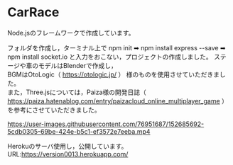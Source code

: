 # CarRace
Node.jsのフレームワークで作成しています。

フォルダを作成し，ターミナル上で
npm init ➡ npm install express --save ➡ npm install socket.io
と入力をおこない，プロジェクトの作成しました。
ステージや車のモデルはBlenderで作成し，<br>
BGMはOtoLogic（ https://otologic.jp/ ） 様のものを使用させていただきました。<br>
また，Three.jsについては，Paiza様の開発日誌（ https://paiza.hatenablog.com/entry/paizacloud_online_multiplayer_game ）
を参考にさせていただきました。

https://user-images.githubusercontent.com/76951687/152685692-5cdb0305-69be-424e-b5c1-ef3572e7eeba.mp4

Herokuのサーバ使用し，公開しています。
URL:https://version0013.herokuapp.com/
